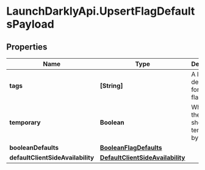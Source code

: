 # LaunchDarklyApi.UpsertFlagDefaultsPayload

## Properties

Name | Type | Description | Notes
------------ | ------------- | ------------- | -------------
**tags** | **[String]** | A list of default tags for each flag | 
**temporary** | **Boolean** | Whether the flag should be temporary by default | 
**booleanDefaults** | [**BooleanFlagDefaults**](BooleanFlagDefaults.md) |  | 
**defaultClientSideAvailability** | [**DefaultClientSideAvailability**](DefaultClientSideAvailability.md) |  | 


